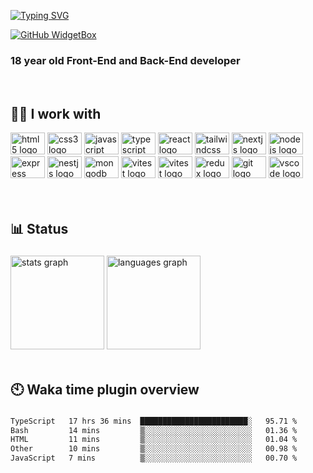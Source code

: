 [![Typing SVG](https://readme-typing-svg.demolab.com?font=Fira+Code&pause=1000&width=435&height=30&lines=Welcome+to+my+Github+page)](https://git.io/typing-svg)

[![GitHub WidgetBox](https://github-widgetbox.vercel.app/api/profile?username=amirhosseinbanaei&data=followers,repositories,stars,commits&theme=darkmode&width=350)](https://github.com/Jurredr/github-widgetbox)

<h3 align="left">18 year old Front-End and Back-End developer</h3>

<br clear="both">

###

<h2 align="left">🧑‍💻 I work with</h2>


<div align="left">
  <img src="https://cdn.jsdelivr.net/gh/devicons/devicon/icons/html5/html5-original.svg" height="35" width="55" alt="html5 logo"  />
  <img src="https://cdn.jsdelivr.net/gh/devicons/devicon/icons/css3/css3-original.svg" height="35" width="55" alt="css3 logo"  />
  <img src="https://cdn.jsdelivr.net/gh/devicons/devicon/icons/javascript/javascript-original.svg" height="35" width="55" alt="javascript logo"  />
  <img src="https://cdn.jsdelivr.net/gh/devicons/devicon@latest/icons/typescript/typescript-original.svg" height="35" width="55" alt="typescript logo"  />
  <img src="https://cdn.jsdelivr.net/gh/devicons/devicon/icons/react/react-original.svg" height="35" width="55" alt="react logo"  />
  <img src="https://cdn.jsdelivr.net/gh/devicons/devicon@latest/icons/tailwindcss/tailwindcss-original.svg" height="35" width="55" alt="tailwindcss logo"  />
  <img src="https://cdn.jsdelivr.net/gh/devicons/devicon/icons/nextjs/nextjs-original.svg" height="35" width="55" alt="nextjs logo"  />
  <img src="https://cdn.jsdelivr.net/gh/devicons/devicon/icons/nodejs/nodejs-original.svg" height="35" width="55" alt="nodejs logo"  />
  <img src="https://cdn.jsdelivr.net/gh/devicons/devicon/icons/express/express-original.svg" height="35" width="55" alt="express logo"  />
  <img src="https://cdn.jsdelivr.net/gh/devicons/devicon@latest/icons/nestjs/nestjs-original.svg" height="35" width="55" alt="nestjs logo"  />
  <img src="https://cdn.jsdelivr.net/gh/devicons/devicon/icons/mongodb/mongodb-original.svg" height="35" width="55" alt="mongodb logo"  />
<!--   <img src="https://cdn.jsdelivr.net/gh/devicons/devicon/icons/nginx/nginx-original.svg" height="35" width="55" alt="nginx logo"  /> -->
<!--   <img src="https://cdn.jsdelivr.net/gh/devicons/devicon/icons/redis/redis-original.svg" height="35" width="55" alt="redis logo"  /> -->
  <img src="https://cdn.jsdelivr.net/gh/devicons/devicon@latest/icons/vitest/vitest-original.svg" height="35" width="55" alt="vitest logo"  />
  <img src="https://cdn.jsdelivr.net/gh/devicons/devicon@latest/icons/vitejs/vitejs-original.svg" height="35" width="55" alt="vitest logo"  />
  <img src="https://cdn.jsdelivr.net/gh/devicons/devicon/icons/redux/redux-original.svg" height="35" width="55" alt="redux logo"  />
  <img src="https://cdn.jsdelivr.net/gh/devicons/devicon/icons/git/git-original.svg" height="35" width="55" alt="git logo"  />
  <img src="https://cdn.jsdelivr.net/gh/devicons/devicon/icons/vscode/vscode-original.svg" height="35" width="55" alt="vscode logo"  />
</div>

<br clear="both">

<!-- <h2 align="left">🔗 Social</h2>

###

<div align="left">
  <img src="https://raw.githubusercontent.com/maurodesouza/profile-readme-generator/master/src/assets/icons/social/gmail/default.svg" width="55" height="35" alt="gmail logo"  />
  <img src="https://raw.githubusercontent.com/maurodesouza/profile-readme-generator/master/src/assets/icons/social/linkedin/default.svg" width="55" height="35" alt="linkedin logo"  />
  <img src="https://raw.githubusercontent.com/maurodesouza/profile-readme-generator/master/src/assets/icons/social/youtube/default.svg" width="55" height="35" alt="youtube logo"  />
  <img src="https://raw.githubusercontent.com/maurodesouza/profile-readme-generator/master/src/assets/icons/social/instagram/default.svg" width="55" height="35" alt="instagram logo"  />
</div> -->

<br clear="both">

<h2 align="left">📊 Status</h2>

###

<div align="left">
  <img src="https://github-readme-stats.vercel.app/api?hide_title=true&hide_rank=false&show_icons=true&include_all_commits=false&count_private=false&disable_animations=false&theme=shades-of-purple&locale=en&hide_border=true&username=amirhosseinbanaei" height="150" alt="stats graph"  />
  <img src="https://github-readme-stats.vercel.app/api/top-langs?locale=en&hide_title=false&layout=compact&card_width=350&langs_count=6&theme=shades-of-purple&hide_border=true&username=amirhosseinbanaei" height="150" alt="languages graph"  />
</div>

<br clear="both">

###

<h2 align="left">🕙 Waka time plugin overview</h2>

###

<!--START_SECTION:waka-->

```txt
TypeScript   17 hrs 36 mins  ████████████████████████░   95.71 %
Bash         14 mins         ▒░░░░░░░░░░░░░░░░░░░░░░░░   01.36 %
HTML         11 mins         ▒░░░░░░░░░░░░░░░░░░░░░░░░   01.04 %
Other        10 mins         ▒░░░░░░░░░░░░░░░░░░░░░░░░   00.98 %
JavaScript   7 mins          ▒░░░░░░░░░░░░░░░░░░░░░░░░   00.70 %
```

<!--END_SECTION:waka-->

<br clear="both">

###

<!-- h2 align="left">Youtube overview</h2> -->

<!-- BEGIN YOUTUBE-CARDS -->
<!-- [![Handy cheat sheet for mastering programming languages | over api website introduction](https://ytcards.demolab.com/?id=-XzQrmDB5Hs&title=Handy+cheat+sheet+for+mastering+programming+languages+%7C+over+api+website+introduction&lang=en&timestamp=1683141287&background_color=%230d1117&title_color=%23ffffff&stats_color=%23dedede&max_title_lines=1&width=250&border_radius=5 "Handy cheat sheet for mastering programming languages | over api website introduction")](https://www.youtube.com/watch?v=-XzQrmDB5Hs)
[![Introducing Import Cost Extension in VSCode: Know the Size of Your Imported Packages](https://ytcards.demolab.com/?id=nD84p_bt0YY&title=Introducing+Import+Cost+Extension+in+VSCode%3A+Know+the+Size+of+Your+Imported+Packages&lang=en&timestamp=1682536509&background_color=%230d1117&title_color=%23ffffff&stats_color=%23dedede&max_title_lines=1&width=250&border_radius=5 "Introducing Import Cost Extension in VSCode: Know the Size of Your Imported Packages")](https://www.youtube.com/watch?v=nD84p_bt0YY)
[![How to Open Programs with HTML Button | Easy Step-by-Step Tutorial](https://ytcards.demolab.com/?id=Glx2UkqEgjM&title=How+to+Open+Programs+with+HTML+Button+%7C+Easy+Step-by-Step+Tutorial&lang=en&timestamp=1682201252&background_color=%230d1117&title_color=%23ffffff&stats_color=%23dedede&max_title_lines=1&width=250&border_radius=5 "How to Open Programs with HTML Button | Easy Step-by-Step Tutorial")](https://www.youtube.com/watch?v=Glx2UkqEgjM)
[![material icon theme vscode extension | material icon theme](https://ytcards.demolab.com/?id=p_lmSfrpGW8&title=material+icon+theme+vscode+extension+%7C+material+icon+theme&lang=en&timestamp=1681934423&background_color=%230d1117&title_color=%23ffffff&stats_color=%23dedede&max_title_lines=1&width=250&border_radius=5 "material icon theme vscode extension | material icon theme")](https://www.youtube.com/watch?v=p_lmSfrpGW8)
[![Creating Custom Component Styles in Tailwind CSS](https://ytcards.demolab.com/?id=9gjbf6KErRs&title=Creating+Custom+Component+Styles+in+Tailwind+CSS&lang=en&timestamp=1681587900&background_color=%230d1117&title_color=%23ffffff&stats_color=%23dedede&max_title_lines=1&width=250&border_radius=5 "Creating Custom Component Styles in Tailwind CSS")](https://www.youtube.com/watch?v=9gjbf6KErRs)
[![How to Create Password-Protected Zip Archives in Windows #shorts](https://ytcards.demolab.com/?id=_XXRvgTSNtE&title=How+to+Create+Password-Protected+Zip+Archives+in+Windows+%23shorts&lang=en&timestamp=1681501500&background_color=%230d1117&title_color=%23ffffff&stats_color=%23dedede&max_title_lines=1&width=250&border_radius=5 "How to Create Password-Protected Zip Archives in Windows #shorts")](https://www.youtube.com/watch?v=_XXRvgTSNtE) -->
<!-- END YOUTUBE-CARDS -->
